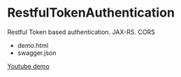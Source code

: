 # RestfulTokenAuthentication
Restful Token based authentication. JAX-RS. CORS

- demo.html
- swagger.json

[Youtube demo](https://youtu.be/Q24hFba7qq8)
